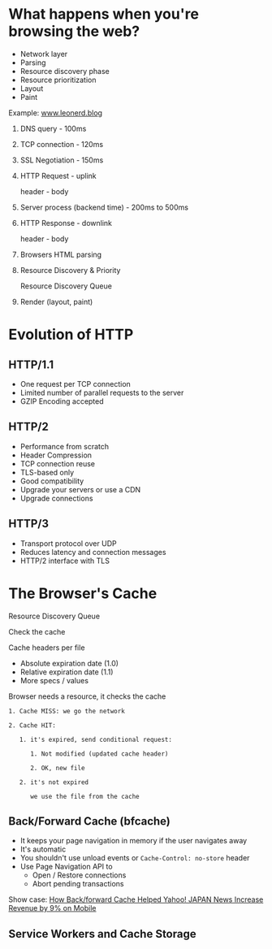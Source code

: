 # What happens when you're browsing the web?

- Network layer
- Parsing
- Resource discovery phase
- Resource prioritization
- Layout
- Paint

Example: www.leonerd.blog

1. DNS query - 100ms
2. TCP connection - 120ms
3. SSL Negotiation - 150ms
4. HTTP Request - uplink

   header - body

5. Server process (backend time) - 200ms to 500ms
6. HTTP Response - downlink

   header - body

7. Browsers HTML parsing
8. Resource Discovery & Priority

   Resource Discovery Queue

9. Render (layout, paint)

# Evolution of HTTP

## HTTP/1.1

- One request per TCP connection
- Limited number of parallel requests to the server
- GZIP Encoding accepted

## HTTP/2

- Performance from scratch
- Header Compression
- TCP connection reuse
- TLS-based only
- Good compatibility
- Upgrade your servers or use a CDN
- Upgrade connections

## HTTP/3

- Transport protocol over UDP
- Reduces latency and connection messages
- HTTP/2 interface with TLS

# The Browser's Cache

Resource Discovery Queue

Check the cache

Cache headers per file

- Absolute expiration date (1.0)
- Relative expiration date (1.1)
- More specs / values

Browser needs a resource, it checks the cache

    1. Cache MISS: we go the network

    2. Cache HIT:

       1. it's expired, send conditional request:

          1. Not modified (updated cache header)

          2. OK, new file

       2. it's not expired

          we use the file from the cache

## Back/Forward Cache (bfcache)

- It keeps your page navigation in memory if the user navigates away
- It's automatic
- You shouldn't use unload events or `Cache-Control: no-store` header
- Use Page Navigation API to
  - Open / Restore connections
  - Abort pending transactions

Show case:
[How Back/forward Cache Helped Yahoo! JAPAN News Increase Revenue by 9% on Mobile](https://web.dev/yahoo-japan-news-bfcache/)

## Service Workers and Cache Storage
